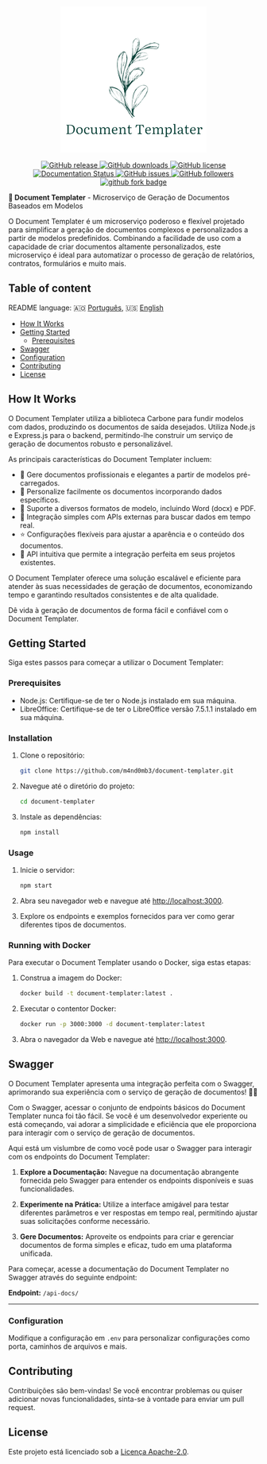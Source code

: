 <p align="center">
  <a href="https://github.com/m4nd0mb3/document-templater" target="_blank">
    <img alt="Document Templater" width="" src="../Doc.png">
  </a>
</p>

<p align="center">
<a href="https://github.com/m4nd0mb3/document-templater/releases/latest">
    <img src="https://badgen.net/github/release/m4nd0mb3/document-templater/latest" alt="GitHub release">
  </a>
  <a href="https://github.com/m4nd0mb3/document-templater/releases">
    <img src="https://img.shields.io/github/downloads/m4nd0mb3/document-templater/total.svg" alt="GitHub downloads">
  </a>
  <a href="https://github.com/m4nd0mb3/document-templater/blob/master/LICENSE">
    <img src="https://badgen.net/github/license/m4nd0mb3/document-templater" alt="GitHub license">
  </a><br/>
  <a href='https://document-templater.readthedocs.io/en/latest/?badge=latest'>
    <img src='https://readthedocs.org/projects/document-templater/badge/?version=latest' alt='Documentation Status' />
  </a>   
  <a href="https://github.com/m4nd0mb3/document-templater/issues">
    <img src="https://badgen.net/github/issues/m4nd0mb3/document-templater" alt="GitHub issues">
  </a>
  <a href="https://github.com/m4nd0mb3">
    <img src="https://badgen.net/github/contributors/m4nd0mb3/document-templater" alt="GitHub followers">
  </a>
  <a href="https://github.com/m4nd0mb3/document-templater">
    <img src="https://badgen.net/github/forks/m4nd0mb3/document-templater?icon=github" alt="github fork badge">
  </a>
</p>

<p><b>🤖 Document Templater</b> - Microserviço de Geração de Documentos Baseados em Modelos</p>

O Document Templater é um microserviço poderoso e flexível projetado para simplificar a geração de documentos complexos e personalizados a partir de modelos predefinidos. Combinando a facilidade de uso com a capacidade de criar documentos altamente personalizados, este microserviço é ideal para automatizar o processo de geração de relatórios, contratos, formulários e muito mais.

## Table of content

README language: :angola: [Português](README.md), :us: [English](../../README.md)


- [How It Works](#how-it-works)
- [Getting Started](#getting-started)
    - [Prerequisites](#prerequisites)
- [Swagger](#swagger)
- [Configuration](#configuration)
- [Contributing](#contributing)
- [License](#license)



## How It Works

O Document Templater utiliza a biblioteca Carbone para fundir modelos com dados, produzindo os documentos de saída desejados. Utiliza Node.js e Express.js para o backend, permitindo-lhe construir um serviço de geração de documentos robusto e personalizável.


As principais características do Document Templater incluem:

- 📝 Gere documentos profissionais e elegantes a partir de modelos pré-carregados.
- 🎨 Personalize facilmente os documentos incorporando dados específicos.
- 🌈 Suporte a diversos formatos de modelo, incluindo Word (docx) e PDF.
- 🍏 Integração simples com APIs externas para buscar dados em tempo real.
- ⭐️ Configurações flexíveis para ajustar a aparência e o conteúdo dos documentos.
- 📐 API intuitiva que permite a integração perfeita em seus projetos existentes.

O Document Templater oferece uma solução escalável e eficiente para atender às suas necessidades de geração de documentos, economizando tempo e garantindo resultados consistentes e de alta qualidade.

Dê vida à geração de documentos de forma fácil e confiável com o Document Templater.

## Getting Started

Siga estes passos para começar a utilizar o Document Templater:

### Prerequisites

- Node.js: Certifique-se de ter o Node.js instalado em sua máquina.
- LibreOffice: Certifique-se de ter o LibreOffice versão 7.5.1.1 instalado em sua máquina. 

### Installation

1. Clone o repositório:

   ```sh
   git clone https://github.com/m4nd0mb3/document-templater.git
   ```

2. Navegue até o diretório do projeto:

   ```sh
   cd document-templater
   ```

3. Instale as dependências:

   ```sh
   npm install
   ```

### Usage

1. Inicie o servidor:

   ```sh
   npm start
   ```

2. Abra seu navegador web e navegue até [http://localhost:3000](http://localhost:3000).

3. Explore os endpoints e exemplos fornecidos para ver como gerar diferentes tipos de documentos.

### Running with Docker

Para executar o Document Templater usando o Docker, siga estas etapas:

1. Construa a imagem do Docker:

   ```sh
   docker build -t document-templater:latest .
   ```

2. Executar o contentor Docker:

   ```sh
   docker run -p 3000:3000 -d document-templater:latest
   ```

3. Abra o navegador da Web e navegue até [http://localhost:3000](http://localhost:3000).


## Swagger

O Document Templater apresenta uma integração perfeita com o Swagger, aprimorando sua experiência com o serviço de geração de documentos! 📄✨

Com o Swagger, acessar o conjunto de endpoints básicos do Document Templater nunca foi tão fácil. Se você é um desenvolvedor experiente ou está começando, vai adorar a simplicidade e eficiência que ele proporciona para interagir com o serviço de geração de documentos.

Aqui está um vislumbre de como você pode usar o Swagger para interagir com os endpoints do Document Templater:

1. **Explore a Documentação:** Navegue na documentação abrangente fornecida pelo Swagger para entender os endpoints disponíveis e suas funcionalidades.

2. **Experimente na Prática:** Utilize a interface amigável para testar diferentes parâmetros e ver respostas em tempo real, permitindo ajustar suas solicitações conforme necessário.

3. **Gere Documentos:** Aproveite os endpoints para criar e gerenciar documentos de forma simples e eficaz, tudo em uma plataforma unificada.

Para começar, acesse a documentação do Document Templater no Swagger através do seguinte endpoint: 


**Endpoint:** `/api-docs/`



---

### Configuration

Modifique a configuração em `.env` para personalizar configurações como porta, caminhos de arquivos e mais.

## Contributing

Contribuições são bem-vindas! Se você encontrar problemas ou quiser adicionar novas funcionalidades, sinta-se à vontade para enviar um pull request.

## License

Este projeto está licenciado sob a [Licença Apache-2.0](../../LICENSE).

